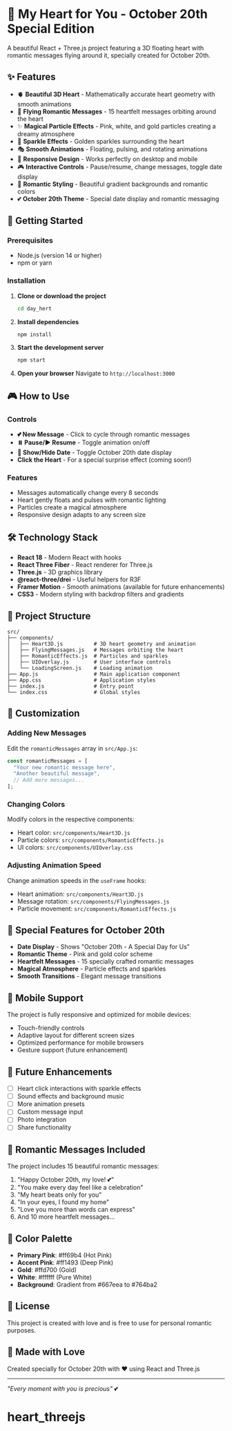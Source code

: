 # 💖 My Heart for You - October 20th Special Edition

A beautiful React + Three.js project featuring a 3D floating heart with romantic messages flying around it, specially created for October 20th.

## ✨ Features

- 🫀 **Beautiful 3D Heart** - Mathematically accurate heart geometry with smooth animations
- 💫 **Flying Romantic Messages** - 15 heartfelt messages orbiting around the heart
- ✨ **Magical Particle Effects** - Pink, white, and gold particles creating a dreamy atmosphere
- 🌟 **Sparkle Effects** - Golden sparkles surrounding the heart
- 🎭 **Smooth Animations** - Floating, pulsing, and rotating animations
- 📱 **Responsive Design** - Works perfectly on desktop and mobile
- 🎮 **Interactive Controls** - Pause/resume, change messages, toggle date display
- 🎨 **Romantic Styling** - Beautiful gradient backgrounds and romantic colors
- 💕 **October 20th Theme** - Special date display and romantic messaging

## 🚀 Getting Started

### Prerequisites
- Node.js (version 14 or higher)
- npm or yarn

### Installation

1. **Clone or download the project**
   ```bash
   cd day_hert
   ```

2. **Install dependencies**
   ```bash
   npm install
   ```

3. **Start the development server**
   ```bash
   npm start
   ```

4. **Open your browser**
   Navigate to `http://localhost:3000`

## 🎮 How to Use

### Controls
- **💕 New Message** - Click to cycle through romantic messages
- **⏸️ Pause/▶️ Resume** - Toggle animation on/off
- **📅 Show/Hide Date** - Toggle October 20th date display
- **Click the Heart** - For a special surprise effect (coming soon!)

### Features
- Messages automatically change every 8 seconds
- Heart gently floats and pulses with romantic lighting
- Particles create a magical atmosphere
- Responsive design adapts to any screen size

## 🛠️ Technology Stack

- **React 18** - Modern React with hooks
- **React Three Fiber** - React renderer for Three.js
- **Three.js** - 3D graphics library
- **@react-three/drei** - Useful helpers for R3F
- **Framer Motion** - Smooth animations (available for future enhancements)
- **CSS3** - Modern styling with backdrop filters and gradients

## 📁 Project Structure

```
src/
├── components/
│   ├── Heart3D.js          # 3D heart geometry and animation
│   ├── FlyingMessages.js   # Messages orbiting the heart
│   ├── RomanticEffects.js  # Particles and sparkles
│   ├── UIOverlay.js        # User interface controls
│   └── LoadingScreen.js    # Loading animation
├── App.js                  # Main application component
├── App.css                 # Application styles
├── index.js                # Entry point
└── index.css               # Global styles
```

## 🎨 Customization

### Adding New Messages
Edit the `romanticMessages` array in `src/App.js`:

```javascript
const romanticMessages = [
  "Your new romantic message here",
  "Another beautiful message",
  // Add more messages...
];
```

### Changing Colors
Modify colors in the respective components:
- Heart color: `src/components/Heart3D.js`
- Particle colors: `src/components/RomanticEffects.js`
- UI colors: `src/components/UIOverlay.css`

### Adjusting Animation Speed
Change animation speeds in the `useFrame` hooks:
- Heart animation: `src/components/Heart3D.js`
- Message rotation: `src/components/FlyingMessages.js`
- Particle movement: `src/components/RomanticEffects.js`

## 🎯 Special Features for October 20th

- **Date Display** - Shows "October 20th - A Special Day for Us"
- **Romantic Theme** - Pink and gold color scheme
- **Heartfelt Messages** - 15 specially crafted romantic messages
- **Magical Atmosphere** - Particle effects and sparkles
- **Smooth Transitions** - Elegant message transitions

## 📱 Mobile Support

The project is fully responsive and optimized for mobile devices:
- Touch-friendly controls
- Adaptive layout for different screen sizes
- Optimized performance for mobile browsers
- Gesture support (future enhancement)

## 🔮 Future Enhancements

- [ ] Heart click interactions with sparkle effects
- [ ] Sound effects and background music
- [ ] More animation presets
- [ ] Custom message input
- [ ] Photo integration
- [ ] Share functionality

## 💝 Romantic Messages Included

The project includes 15 beautiful romantic messages:
1. "Happy October 20th, my love! 💕"
2. "You make every day feel like a celebration"
3. "My heart beats only for you"
4. "In your eyes, I found my home"
5. "Love you more than words can express"
6. And 10 more heartfelt messages...

## 🎨 Color Palette

- **Primary Pink**: #ff69b4 (Hot Pink)
- **Accent Pink**: #ff1493 (Deep Pink)
- **Gold**: #ffd700 (Gold)
- **White**: #ffffff (Pure White)
- **Background**: Gradient from #667eea to #764ba2

## 📄 License

This project is created with love and is free to use for personal romantic purposes.

## 💌 Made with Love

Created specially for October 20th with ❤️ using React and Three.js

---

*"Every moment with you is precious"* 💕
# heart_threejs
